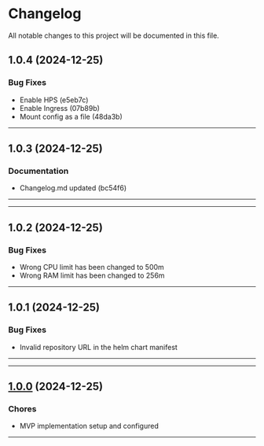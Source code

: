 <!--- BEGIN HEADER -->
# Changelog

All notable changes to this project will be documented in this file.
<!--- END HEADER -->

## 1.0.4 (2024-12-25)

### Bug Fixes

* Enable HPS (e5eb7c)
* Enable Ingress (07b89b)
* Mount config as a file (48da3b)


---

## 1.0.3 (2024-12-25)

### Documentation

* Changelog.md updated (bc54f6)


---

---

## 1.0.2 (2024-12-25)

### Bug Fixes

* Wrong CPU limit has been changed to 500m
* Wrong RAM limit has been changed to 256m

---

## 1.0.1 (2024-12-25)

### Bug Fixes

* Invalid repository URL in the helm chart manifest


---

---

## [1.0.0](https://github.com/Vasary/coins-inventory) (2024-12-25)

### Chores

* MVP implementation setup and configured

---

